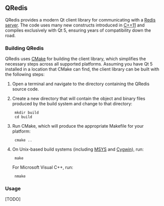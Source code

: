 ## QRedis

QRedis provides a modern Qt client library for communicating with a [Redis server](http://redis.io/). The code uses many new constructs introduced in [C++11](https://en.wikipedia.org/wiki/C%2B%2B11) and compiles exclusively with Qt 5, ensuring years of compatibility down the road.

### Building QRedis

QRedis uses [CMake](http://www.cmake.org/) for building the client library, which simplifies the necessary steps across all supported platforms. Assuming you have Qt 5 installed in a location that CMake can find, the client library can be built with the following steps:

1. Open a terminal and navigate to the directory containing the QRedis source code.

2. Create a new directory that will contain the object and binary files produced by the build system and change to that directory:

        mkdir build
        cd build

3. Run CMake, which will produce the appropriate Makefile for your platform:

        cmake ..

4. On Unix-based build systems (including [MSYS](http://www.mingw.org/wiki/MSYS) and [Cygwin](http://www.cygwin.com/)), run:

        make

   For Microsoft Visual C++, run:

        nmake

### Usage

[TODO]